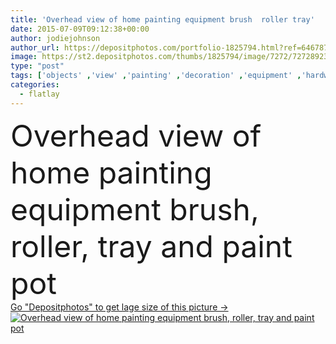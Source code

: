 ```yaml
---
title: 'Overhead view of home painting equipment brush  roller tray'
date: 2015-07-09T09:12:38+00:00
author: jodiejohnson
author_url: https://depositphotos.com/portfolio-1825794.html?ref=64678756
image: https://st2.depositphotos.com/thumbs/1825794/image/7272/72728923/api_thumb_450.jpg?forcejpeg=true
type: "post"
tags: ['objects' ,'view' ,'painting' ,'decoration' ,'equipment' ,'hardware' ,'paint' ,'gray' ,'house' ,'interior' ,'home' ,'work' ,'brush' ,'grey' ,'roller' ,'tools' ,'tray' ,'maintenance' ,'renovation' ,'paintbrush' ,'pot' ,'jobs' ,'decorating' ,'trade' ,'progress' ,'el' ,'diy' ,'overhead' ,'improvements' ,'en' ,'hogar' ,'interior decoration' ,'interior design' ,'Paint Brush' ,'paint pot' ,'dropsheet' ,'reformas' ,'home maintenance' ,'flatlay' ,'tray and paint pot' ,'sample pot' ]
categories: 
  - flatlay
---
```

<div aling="center">
            <font size="60"> Overhead view of home painting equipment brush, roller, tray and paint pot</font>   
</div>
<div>
    <a href='https://depositphotos.com/72728923/stock-photo-overhead-view-of-home-painting.html?ref=64678756' target=_blank > Go "Depositphotos" to get lage size of this picture ->
        <img href='https://depositphotos.com/72728923/stock-photo-overhead-view-of-home-painting.html?ref=64678756' src='https://st2.depositphotos.com/1825794/7272/i/950/depositphotos_72728923-stock-photo-overhead-view-of-home-painting.jpg?forcejpeg=true' alt='Overhead view of home painting equipment brush, roller, tray and paint pot' >
    </a>
</div>
